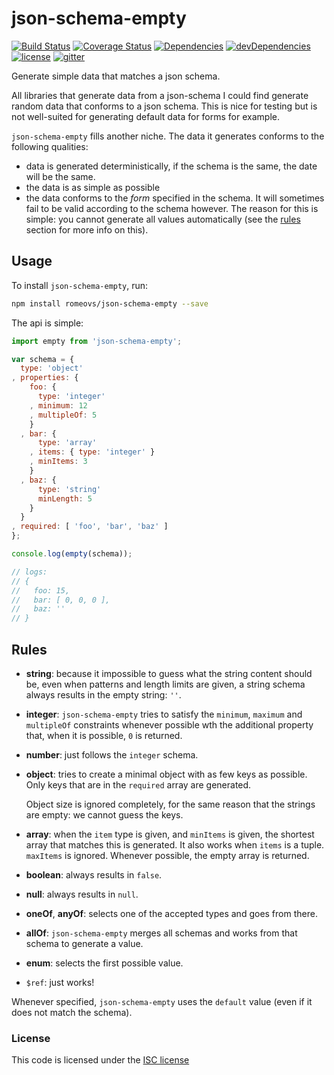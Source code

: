 # json-schema-empty

[![Build Status](https://img.shields.io/travis/romeovs/json-schema-empty.svg?style=flat-square)][travis]
[![Coverage Status](https://img.shields.io/coveralls/romeovs/json-schema-empty.svg?style=flat-square)][coveralls]
[![Dependencies](https://img.shields.io/david/romeovs/json-schema-empty.svg?style=flat-square)][david]
[![devDependencies](https://img.shields.io/david/dev/romeovs/json-schema-empty.svg?style=flat-square)][david-dev]
[![license](https://img.shields.io/badge/license-ISC-373737.svg?style=flat-square)][license]
[![gitter](https://img.shields.io/badge/GITTER-join%20chat%20→-00d86e.svg?style=flat-square)][gitter]


Generate simple data that matches a json schema.

All libraries that generate data from a json-schema I could find
generate random data that conforms to a json schema.  This is nice
for testing but is not well-suited for generating default data for
forms for example.

`json-schema-empty` fills another niche.  The data it generates
conforms to the following qualities:
  - data is generated deterministically, if the schema is the same,
   the date will be the same.
  - the data is as simple as possible
  - the data conforms to the *form* specified in the schema.  It will
    sometimes fail to be valid according to the schema however.  The reason
    for this is simple: you cannot generate all values automatically (see the
    [rules](#rules) section for more info on this).

## Usage
To install `json-schema-empty`, run:
```sh
npm install romeovs/json-schema-empty --save
```

The api is simple:
```js
import empty from 'json-schema-empty';

var schema = {
  type: 'object'
, properties: {
    foo: {
      type: 'integer'
    , minimum: 12
    , multipleOf: 5
    }
  , bar: {
      type: 'array'
    , items: { type: 'integer' }
    , minItems: 3
    }
  , baz: {
      type: 'string'
      minLength: 5
    }
  }
, required: [ 'foo', 'bar', 'baz' ]
};

console.log(empty(schema));

// logs:
// {
//   foo: 15,
//   bar: [ 0, 0, 0 ],
//   baz: ''
// }
```

## Rules

  - **string**: because it impossible to guess what the string
    content should be, even when patterns and length limits are given,
    a string schema always results in the empty string: `''`.

  - **integer**: `json-schema-empty` tries to satisfy the `minimum`, `maximum`
    and `multipleOf` constraints whenever possible wth the additional property
    that, when it is possible, `0` is returned.

  - **number**: just follows the `integer` schema.
  - **object**: tries to create a minimal object with as few keys as possible.
    Only keys that are in the `required` array are generated.

    Object size is ignored completely, for the same reason that the
    strings are empty: we cannot guess the keys.

  - **array**: when the `item` type is given, and `minItems` is given,
    the shortest array that matches this is generated.  It also works
    when `items` is a tuple.  `maxItems` is ignored.  Whenever possible,
    the empty array is returned.

  - **boolean**: always results in `false`.
  - **null**: always results in `null`.

  - **oneOf**, **anyOf**: selects one of the accepted types and goes from there.
  - **allOf**: `json-schema-empty` merges all schemas and works from that schema
    to generate a value.
  - **enum**: selects the first possible value.
  - `$ref`: just works!

Whenever specified, `json-schema-empty` uses the `default` value (even if it
does not match the schema).

### License
This code is licensed under the [ISC license][license]

[travis]:    https://travis-ci.org/romeovs/json-schema-empty
[coveralls]: https://coveralls.io/r/romeovs/json-schema-empty?branch=master
[david]:     https://david-dm.org/romeovs/json-schema-empty
[david-dev]: https://david-dm.org/romeovs/json-schema-empty#info=devDependencies
[license]:   ./LICENSE
[gitter]:    https://gitter.im/romeovs/json-schema-empty?utm_source=badge&utm_medium=badge&utm_campaign=pr-badge&utm_content=badge
